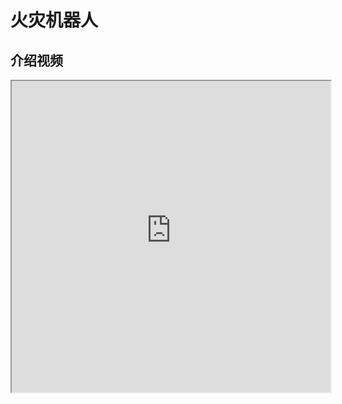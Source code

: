 # 火灾机器人

## 介绍视频
<iframe height=498 width=510 src="https://user-images.githubusercontent.com/39235890/226309106-bc3887d3-5cfa-4faa-a42a-05c5ea313dfd.mp4">


## 项目特色与创新

(1)机构 上采用履带作为前进结构，跨越障碍能力强，适应复 杂地形能力强，通过额外 的辅助机构，能够实现高地势差的攀爬，在火灾环境中可以实现障碍物的攀爬移动与上下楼梯。

(2)控制上搭载了机械爪，能够实现小型物体的搬运清除，防止阻碍前进路线。机身搭载了许多传感器，如温度传感器、烟雾传感器等，为消防人员对未知环境进行信息采集， 为救援行动打下基础。

(3)感知系统上通过SLAM算法能够实现未知环境的三维地图重建与自动导航功能，并将信息画面传输回终端，救援人员可以对营救环境有大致了解。

(4)视觉模块通过深度学习的采集与训练，以YOLO算法为主辅以红外探测模块，能够对火灾地区的存货人员进行精准定位与锁定，降低了伤员救援难度。

